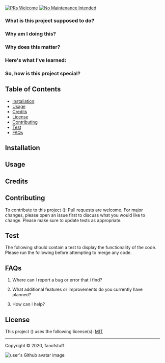 
# 

[![PRs Welcome](https://img.shields.io/badge/PRs-welcome-brightgreen.svg?style=flat-square)](http://makeapullrequest.com)
[![No Maintenance Intended](http://unmaintained.tech/badge.svg)](http://unmaintained.tech/)

### What is this project supposed to do?
      


### Why am I doing this?
      


### Why does this matter? 
      


### Here's what I've learned: 
      


### So, how is this project special? 



## Table of Contents
      
  - [Installation](#installation)
  - [Usage](#usage)
  - [Credits](#credits)
  - [License](#license)
  - [Contributing](#contributing)
  - [Test](#test)
  - [FAQs](#faqs)
      
## Installation
      

      
## Usage
     

      
## Credits
      

            
## Contributing
      
To contribute to this project (): 
Pull requests are welcome. For major changes, please open an issue first to discuss what you would like to change.
Please make sure to update tests as appropriate.
      
## Test
      
The following should contain a test to display the functionality of the code. Please run the following before attempting to merge any code.

    

## FAQs

1. Where can I report a bug or error that I find?
      
   
      
2. What additional features or improvements do you currently have planned?
      
   
      
3. How can I help?
      
   
      
## License
      
This project () uses the following license(s): [MIT](https://choosealicense.com/licenses/mit/)
      
---
      
Copyright © 2020, fanofstuff
    
![user's Github avatar image](https://avatars0.githubusercontent.com/u/57719131?v=4)

